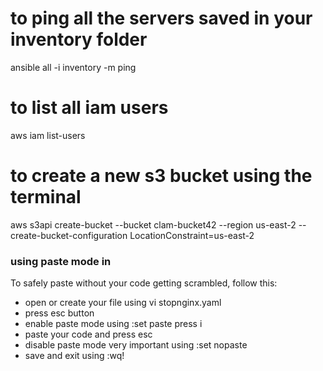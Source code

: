 # to ping all the servers saved in your inventory folder
ansible all -i inventory -m ping
# to list all iam users
aws iam list-users
# to create a new s3 bucket using the terminal
aws s3api create-bucket --bucket clam-bucket42 --region us-east-2 --create-bucket-configuration LocationConstraint=us-east-2
### using paste mode in 
To safely paste without your code getting scrambled, follow this:
- open or create your file using
   vi stopnginx.yaml
- press esc button
- enable paste mode using
    :set paste
    press i
- paste your code and press esc
- disable paste mode very important using
    :set nopaste    
- save and exit using
   :wq!